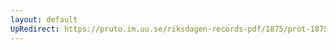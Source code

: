 ```yaml
---
layout: default
UpRedirect: https://pruto.im.uu.se/riksdagen-records-pdf/1875/prot-1875--fk--039/prot-1875--fk--039_001.pdf
---
```

